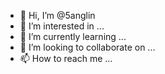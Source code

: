 - 👋 Hi, I’m @5anglin
- 👀 I’m interested in ...
- 🌱 I’m currently learning ...
- 💞️ I’m looking to collaborate on ...
- 📫 How to reach me ...

<!---
5anglin/5anglin is a ✨ special ✨ repository because its `README.md` (this file) appears on your GitHub profile.
You can click the Preview link to take a look at your changes.
--->
